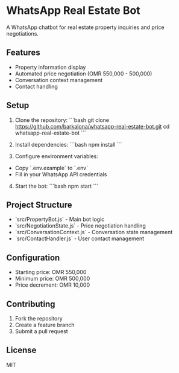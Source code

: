 # WhatsApp Real Estate Bot

A WhatsApp chatbot for real estate property inquiries and price negotiations.

## Features

- Property information display
- Automated price negotiation (OMR 550,000 - 500,000)
- Conversation context management
- Contact handling

## Setup

1. Clone the repository:
\`\`\`bash
git clone https://github.com/barkalona/whatsapp-real-estate-bot.git
cd whatsapp-real-estate-bot
\`\`\`

2. Install dependencies:
\`\`\`bash
npm install
\`\`\`

3. Configure environment variables:
- Copy \`.env.example\` to \`.env\`
- Fill in your WhatsApp API credentials

4. Start the bot:
\`\`\`bash
npm start
\`\`\`

## Project Structure

- \`src/PropertyBot.js\` - Main bot logic
- \`src/NegotiationState.js\` - Price negotiation handling
- \`src/ConversationContext.js\` - Conversation state management
- \`src/ContactHandler.js\` - User contact management

## Configuration

- Starting price: OMR 550,000
- Minimum price: OMR 500,000
- Price decrement: OMR 10,000

## Contributing

1. Fork the repository
2. Create a feature branch
3. Submit a pull request

## License

MIT